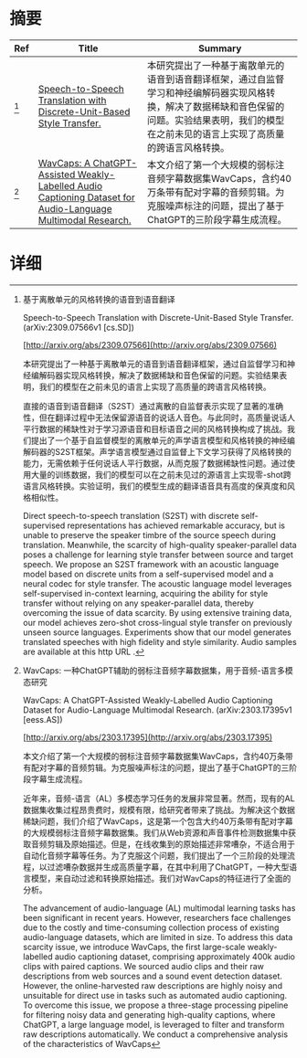 # 摘要

| Ref | Title | Summary |
| --- | --- | --- |
| [^1] | [Speech-to-Speech Translation with Discrete-Unit-Based Style Transfer.](http://arxiv.org/abs/2309.07566) | 本研究提出了一种基于离散单元的语音到语音翻译框架，通过自监督学习和神经编解码器实现风格转换，解决了数据稀缺和音色保留的问题。实验结果表明，我们的模型在之前未见的语言上实现了高质量的跨语言风格转换。 |
| [^2] | [WavCaps: A ChatGPT-Assisted Weakly-Labelled Audio Captioning Dataset for Audio-Language Multimodal Research.](http://arxiv.org/abs/2303.17395) | 本文介绍了第一个大规模的弱标注音频字幕数据集WavCaps，含约40万条带有配对字幕的音频剪辑。为克服噪声标注的问题，提出了基于ChatGPT的三阶段字幕生成流程。 |

# 详细

[^1]: 基于离散单元的风格转换的语音到语音翻译

    Speech-to-Speech Translation with Discrete-Unit-Based Style Transfer. (arXiv:2309.07566v1 [cs.SD])

    [http://arxiv.org/abs/2309.07566](http://arxiv.org/abs/2309.07566)

    本研究提出了一种基于离散单元的语音到语音翻译框架，通过自监督学习和神经编解码器实现风格转换，解决了数据稀缺和音色保留的问题。实验结果表明，我们的模型在之前未见的语言上实现了高质量的跨语言风格转换。

    

    直接的语音到语音翻译（S2ST）通过离散的自监督表示实现了显著的准确性，但在翻译过程中无法保留源语音的说话人音色。与此同时，高质量说话人平行数据的稀缺性对于学习源语音和目标语音之间的风格转换构成了挑战。我们提出了一个基于自监督模型的离散单元的声学语言模型和风格转换的神经编解码器的S2ST框架。声学语言模型通过自监督上下文学习获得了风格转换的能力，无需依赖于任何说话人平行数据，从而克服了数据稀缺性问题。通过使用大量的训练数据，我们的模型可以在之前未见过的源语言上实现零-shot跨语言风格转换。实验证明，我们的模型生成的翻译语音具有高度的保真度和风格相似性。

    Direct speech-to-speech translation (S2ST) with discrete self-supervised representations has achieved remarkable accuracy, but is unable to preserve the speaker timbre of the source speech during translation. Meanwhile, the scarcity of high-quality speaker-parallel data poses a challenge for learning style transfer between source and target speech. We propose an S2ST framework with an acoustic language model based on discrete units from a self-supervised model and a neural codec for style transfer. The acoustic language model leverages self-supervised in-context learning, acquiring the ability for style transfer without relying on any speaker-parallel data, thereby overcoming the issue of data scarcity. By using extensive training data, our model achieves zero-shot cross-lingual style transfer on previously unseen source languages. Experiments show that our model generates translated speeches with high fidelity and style similarity. Audio samples are available at this http URL .
    
[^2]: WavCaps: 一种ChatGPT辅助的弱标注音频字幕数据集，用于音频-语言多模态研究

    WavCaps: A ChatGPT-Assisted Weakly-Labelled Audio Captioning Dataset for Audio-Language Multimodal Research. (arXiv:2303.17395v1 [eess.AS])

    [http://arxiv.org/abs/2303.17395](http://arxiv.org/abs/2303.17395)

    本文介绍了第一个大规模的弱标注音频字幕数据集WavCaps，含约40万条带有配对字幕的音频剪辑。为克服噪声标注的问题，提出了基于ChatGPT的三阶段字幕生成流程。

    

    近年来，音频-语言（AL）多模态学习任务的发展非常显著。然而，现有的AL数据集收集过程昂贵费时，规模有限，给研究者带来了挑战。为解决这个数据稀缺问题，我们介绍了WavCaps，这是第一个包含大约40万条带有配对字幕的大规模弱标注音频字幕数据集。我们从Web资源和声音事件检测数据集中获取音频剪辑及原始描述。但是，在线收集到的原始描述非常嘈杂，不适合用于自动化音频字幕等任务。为了克服这个问题，我们提出了一个三阶段的处理流程，以过滤嘈杂数据并生成高质量字幕，在其中利用了ChatGPT，一种大型语言模型，来自动过滤和转换原始描述。我们对WavCaps的特征进行了全面的分析。

    The advancement of audio-language (AL) multimodal learning tasks has been significant in recent years. However, researchers face challenges due to the costly and time-consuming collection process of existing audio-language datasets, which are limited in size. To address this data scarcity issue, we introduce WavCaps, the first large-scale weakly-labelled audio captioning dataset, comprising approximately 400k audio clips with paired captions. We sourced audio clips and their raw descriptions from web sources and a sound event detection dataset. However, the online-harvested raw descriptions are highly noisy and unsuitable for direct use in tasks such as automated audio captioning. To overcome this issue, we propose a three-stage processing pipeline for filtering noisy data and generating high-quality captions, where ChatGPT, a large language model, is leveraged to filter and transform raw descriptions automatically. We conduct a comprehensive analysis of the characteristics of WavCaps 
    

